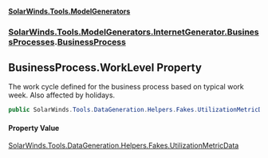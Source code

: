 #### [SolarWinds.Tools.ModelGenerators](index.md 'index')
### [SolarWinds.Tools.ModelGenerators.InternetGenerator.BusinessProcesses](index.md#SolarWinds.Tools.ModelGenerators.InternetGenerator.BusinessProcesses 'SolarWinds.Tools.ModelGenerators.InternetGenerator.BusinessProcesses').[BusinessProcess](BusinessProcess.md 'SolarWinds.Tools.ModelGenerators.InternetGenerator.BusinessProcesses.BusinessProcess')

## BusinessProcess.WorkLevel Property

The work cycle defined for the business process based on typical work week. Also affected by holidays.

```csharp
public SolarWinds.Tools.DataGeneration.Helpers.Fakes.UtilizationMetricData WorkLevel { get; }
```

#### Property Value
[SolarWinds.Tools.DataGeneration.Helpers.Fakes.UtilizationMetricData](https://docs.microsoft.com/en-us/dotnet/api/SolarWinds.Tools.DataGeneration.Helpers.Fakes.UtilizationMetricData 'SolarWinds.Tools.DataGeneration.Helpers.Fakes.UtilizationMetricData')